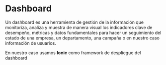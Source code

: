# Dashboard	

Un dashboard es una herramienta de gestión de la información que monitoriza, analiza y muestra de manera visual los indicadores clave de desempeño, métricas y datos fundamentales para hacer un seguimiento del estado de una empresa, un departamento, una campaña o en nuestro caso información de usuarios.	

En nuestro caso usamos **Ionic** como framework de despliegue del dashboard
